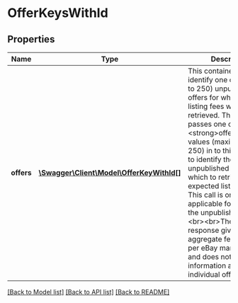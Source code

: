 # OfferKeysWithId

## Properties
Name | Type | Description | Notes
------------ | ------------- | ------------- | -------------
**offers** | [**\Swagger\Client\Model\OfferKeyWithId[]**](OfferKeyWithId.md) | This container is used to identify one or more (up to 250) unpublished offers for which expected listing fees will be retrieved. The user passes one or more &lt;strong&gt;offerId&lt;/strong&gt; values (maximum of 250) in to this container to identify the unpublished offers in which to retrieve expected listing fees. This call is only applicable for offers in the unpublished state. &lt;br&gt;&lt;br&gt;The call response gives aggregate fee amounts per eBay marketplace, and does not give fee information at the individual offer level. | [optional] 

[[Back to Model list]](../../README.md#documentation-for-models) [[Back to API list]](../../README.md#documentation-for-api-endpoints) [[Back to README]](../../README.md)

